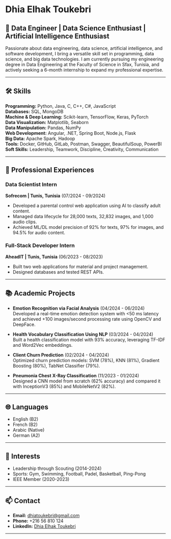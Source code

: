 # Dhia Elhak Toukebri

## 🌟 Data Engineer | Data Science Enthusiast | Artificial Intelligence Enthusiast   

Passionate about data engineering, data science, artificial intelligence, and software development, I bring a versatile skill set in programming, data science, and big data technologies. I am currently pursuing my engineering degree in Data Engineering at the Faculty of Science in Sfax, Tunisia, and actively seeking a 6-month internship to expand my professional expertise.  

---

## 🛠️ Skills  

**Programming:** Python, Java, C, C++, C#, JavaScript  
**Databases:** SQL, MongoDB  
**Machine & Deep Learning:** Scikit-learn, TensorFlow, Keras, PyTorch  
**Data Visualization:** Matplotlib, Seaborn  
**Data Manipulation:** Pandas, NumPy  
**Web Development:** Angular, .NET, Spring Boot, Node.js, Flask  
**Big Data:** Apache Spark, Hadoop  
**Tools:** Docker, GitHub, GitLab, Postman, Swagger, BeautifulSoup, PowerBI  
**Soft Skills:** Leadership, Teamwork, Discipline, Creativity, Communication  

---

## 💼 Professional Experiences  

### **Data Scientist Intern**  
**Sofrecom | Tunis, Tunisia** (07/2024 - 09/2024)  
- Developed a parental control web application using AI to classify adult content.  
- Managed data lifecycle for 28,000 texts, 32,832 images, and 1,000 audio clips.  
- Achieved ML/DL model precision of 92% for texts, 97% for images, and 94.5% for audio content.  

### **Full-Stack Developer Intern**  
**AheadIT | Tunis, Tunisia** (06/2023 - 08/2023)  
- Built two web applications for material and project management.  
- Designed databases and tested REST APIs.  

---

## 📚 Academic Projects  

- **Emotion Recognition via Facial Analysis** (04/2024 - 06/2024)  
  Developed a real-time emotion detection system with <50 ms latency and achieved +100 images/second processing rate using OpenCV and DeepFace.  

- **Health Vocabulary Classification Using NLP** (03/2024 - 04/2024)  
  Built a health classification model with 93% accuracy, leveraging TF-IDF and Word2Vec embeddings.  

- **Client Churn Prediction** (02/2024 - 04/2024)  
  Optimized churn prediction models: SVM (78%), KNN (81%), Gradient Boosting (80%), TabNet Classifier (79%).  

- **Pneumonia Chest X-Ray Classification** (11/2023 - 01/2024)  
  Designed a CNN model from scratch (62% accuracy) and compared it with InceptionV3 (85%) and MobileNetV2 (82%).  

---

## 🌐 Languages  

- English (B2)  
- French (B2)  
- Arabic (Native)  
- German (A2)  

---

## 🎯 Interests  

- Leadership through Scouting (2014-2024)  
- Sports: Gym, Swimming, Football, Padel, Basketball, Ping-Pong  
- IEEE Member (2020-2023)  

---

## 📫 Contact  

- **Email:** dhiatoukebri@gmail.com  
- **Phone:** +216 56 810 124  
- **LinkedIn:** [Dhia Elhak Toukebri](https://www.linkedin.com/in/dhia-elhak-toukebri/)  

---
